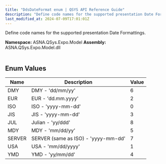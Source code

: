 ```yaml
---
title: "DdsDateFormat enum | QSYS API Reference Guide"
description: "Define code names for the supported presentation Date Formattings. "
last_modified_at: 2024-07-09T17:01:01Z
---
```


Define code names for the supported presentation Date Formattings.

**Namespace:** ASNA.QSys.Expo.Model
**Assembly:** ASNA.QSys.Expo.Model.dll
<br>
<br>

## Enum Values

| Name | Description | Value
| --- | --- | --- 
| DMY | DMY - 'dd/mm/yy' | 6 |
| EUR | EUR - 'dd.mm.yyyy' | 2 |
| ISO | ISO - 'yyyy-mm-dd' | 0 |
| JIS | JIS - 'yyyy-mm-dd' | 3 |
| JUL | Julian - 'yy/ddd' | 8 |
| MDY | MDY - 'mm/dd/yy' | 5 |
| SERVER | SERVER (same as ISO) - 'yyyy-mm-dd' | 7 |
| USA | USA - 'mm/dd/yyyy' | 1 |
| YMD | YMD - 'yy/mm/dd' | 4 |
